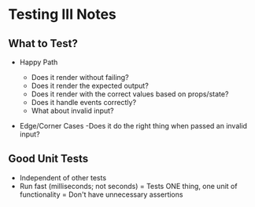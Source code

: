# Testing III Notes

## What to Test?

- Happy Path
    - Does it render without failing?
    - Does it render the expected output?
    - Does it render with the correct values based on props/state?
    - Does it handle events correctly?
    - What about invalid input?

- Edge/Corner Cases
    -Does it do the right thing when passed an invalid input?

## Good Unit Tests

- Independent of other tests
- Run fast (milliseconds; not seconds)
= Tests ONE thing, one unit of functionality
= Don't have unnecessary assertions